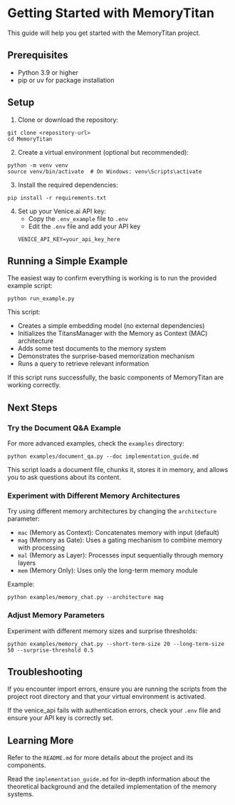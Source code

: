 # Getting Started with MemoryTitan

This guide will help you get started with the MemoryTitan project.

## Prerequisites

- Python 3.9 or higher
- pip or uv for package installation

## Setup

1. Clone or download the repository:
```
git clone <repository-url>
cd MemoryTitan
```

2. Create a virtual environment (optional but recommended):
```
python -m venv venv
source venv/bin/activate  # On Windows: venv\Scripts\activate
```

3. Install the required dependencies:
```
pip install -r requirements.txt
```

4. Set up your Venice.ai API key:
   - Copy the `.env_example` file to `.env`
   - Edit the `.env` file and add your API key
   ```
   VENICE_API_KEY=your_api_key_here
   ```

## Running a Simple Example

The easiest way to confirm everything is working is to run the provided example script:

```
python run_example.py
```

This script:
- Creates a simple embedding model (no external dependencies)
- Initializes the TitansManager with the Memory as Context (MAC) architecture
- Adds some test documents to the memory system
- Demonstrates the surprise-based memorization mechanism
- Runs a query to retrieve relevant information

If this script runs successfully, the basic components of MemoryTitan are working correctly.

## Next Steps

### Try the Document Q&A Example

For more advanced examples, check the `examples` directory:

```
python examples/document_qa.py --doc implementation_guide.md
```

This script loads a document file, chunks it, stores it in memory, and allows you to ask questions about its content.

### Experiment with Different Memory Architectures

Try using different memory architectures by changing the `architecture` parameter:

- `mac` (Memory as Context): Concatenates memory with input (default)
- `mag` (Memory as Gate): Uses a gating mechanism to combine memory with processing
- `mal` (Memory as Layer): Processes input sequentially through memory layers
- `mem` (Memory Only): Uses only the long-term memory module

Example:
```
python examples/memory_chat.py --architecture mag
```

### Adjust Memory Parameters

Experiment with different memory sizes and surprise thresholds:

```
python examples/memory_chat.py --short-term-size 20 --long-term-size 50 --surprise-threshold 0.5
```

## Troubleshooting

If you encounter import errors, ensure you are running the scripts from the project root directory and that your virtual environment is activated.

If the venice_api fails with authentication errors, check your `.env` file and ensure your API key is correctly set.

## Learning More

Refer to the `README.md` for more details about the project and its components.

Read the `implementation_guide.md` for in-depth information about the theoretical background and the detailed implementation of the memory systems.
